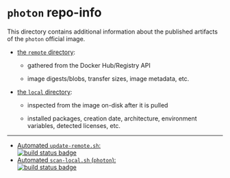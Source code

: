 # `photon` repo-info

This directory contains additional information about the published artifacts of the `photon` official image.

-	[the `remote` directory](remote/):

	-	gathered from the Docker Hub/Registry API

	-	image digests/blobs, transfer sizes, image metadata, etc.

-	[the `local` directory](local/):

	-	inspected from the image on-disk after it is pulled

	-	installed packages, creation date, architecture, environment variables, detected licenses, etc.

---

-	[Automated `update-remote.sh`:  
	![build status badge](https://doi-janky.infosiftr.net/job/repo-info/job/remote/badge/icon)](https://doi-janky.infosiftr.net/job/repo-info/job/remote/)
-	[Automated `scan-local.sh` (`photon`):  
	![build status badge](https://doi-janky.infosiftr.net/job/repo-info/job/local/job/photon/badge/icon)](https://doi-janky.infosiftr.net/job/repo-info/job/local/job/photon)
